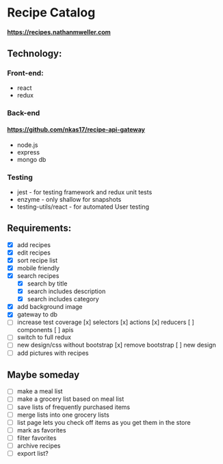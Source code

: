 # Recipe Catalog
#### https://recipes.nathanmweller.com
## Technology:
### Front-end:
* react
* redux
### Back-end
#### https://github.com/nkas17/recipe-api-gateway
* node.js
* express
* mongo db
### Testing
* jest - for testing framework and redux unit tests
* enzyme - only shallow for snapshots
* testing-utils/react - for automated User testing

## Requirements:
* [x] add recipes
* [x] edit recipes
* [x] sort recipe list
* [x] mobile friendly
* [x] search recipes
	* [x] search by title
	* [x] search includes description
	* [x] search includes category
* [x] add background image
* [x] gateway to db
* [ ] increase test coverage
		[x] selectors
		[x] actions
		[x] reducers
		[ ] components
		[ ] apis
* [ ] switch to full redux
* [ ] new design/css without bootstrap
		[x] remove bootstrap
		[ ] new design
* [ ] add pictures with recipes

## Maybe someday
* [ ] make a meal list
* [ ] make a grocery list based on meal list
* [ ] save lists of frequently purchased items
* [ ] merge lists into one grocery lists
* [ ] list page lets you check off items as you get them in the store
* [ ] mark as favorites
* [ ] filter favorites
* [ ] archive recipes
* [ ] export list?
